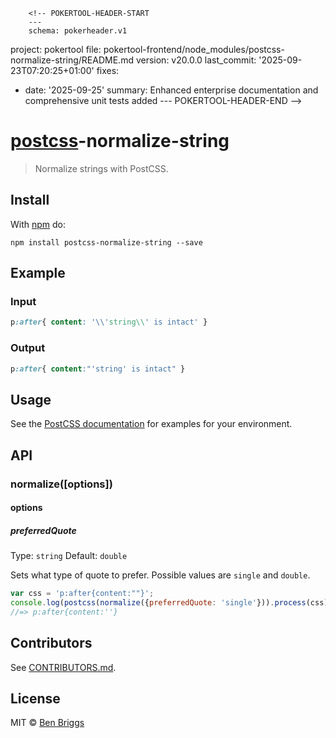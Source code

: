         <!-- POKERTOOL-HEADER-START
        ---
        schema: pokerheader.v1
project: pokertool
file: pokertool-frontend/node_modules/postcss-normalize-string/README.md
version: v20.0.0
last_commit: '2025-09-23T07:20:25+01:00'
fixes:
- date: '2025-09-25'
  summary: Enhanced enterprise documentation and comprehensive unit tests added
        ---
        POKERTOOL-HEADER-END -->
# [postcss][postcss]-normalize-string

> Normalize strings with PostCSS.

## Install

With [npm](https://npmjs.org/package/postcss-normalize-string) do:

```
npm install postcss-normalize-string --save
```

## Example

### Input

```css
p:after{ content: '\\'string\\' is intact' }
```

### Output

```css
p:after{ content:"'string' is intact" }
```

## Usage

See the [PostCSS documentation](https://github.com/postcss/postcss#usage) for
examples for your environment.

## API

### normalize([options])

#### options

##### preferredQuote

Type: `string`
Default: `double`

Sets what type of quote to prefer. Possible values are `single` and `double`.

```js
var css = 'p:after{content:""}';
console.log(postcss(normalize({preferredQuote: 'single'})).process(css).css);
//=> p:after{content:''}
```

## Contributors

See [CONTRIBUTORS.md](https://github.com/cssnano/cssnano/blob/master/CONTRIBUTORS.md).

## License

MIT © [Ben Briggs](http://beneb.info)

[postcss]: https://github.com/postcss/postcss
